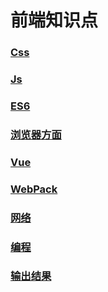 # 前端知识点

### [Css](CSS/README.md)
### [Js](JS/README.md)
### [ES6](ES6/README.md)
### [浏览器方面](Browser/README.md)
### [Vue](Vue/README.md)
### [WebPack](WebPack/README.md)
### [网络](网络/README.md)
### [编程](编程/README.md)
### [输出结果](outPut.md)

